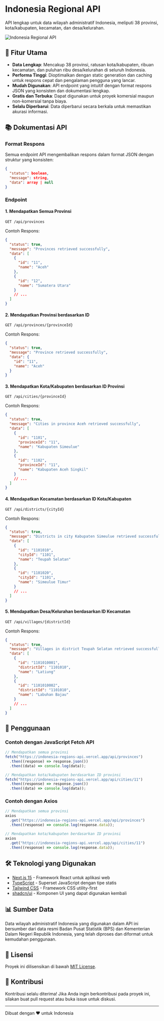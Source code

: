 # Indonesia Regional API

API lengkap untuk data wilayah administratif Indonesia, meliputi 38 provinsi, kota/kabupaten, kecamatan, dan desa/kelurahan.

![Indonesia Regional API](https://indonesia-regions-api.vercel.app/api-preview.png)

## 🌟 Fitur Utama

- **Data Lengkap**: Mencakup 38 provinsi, ratusan kota/kabupaten, ribuan kecamatan, dan puluhan ribu desa/kelurahan di seluruh Indonesia.
- **Performa Tinggi**: Dioptimalkan dengan static generation dan caching untuk respons cepat dan pengalaman pengguna yang lancar.
- **Mudah Digunakan**: API endpoint yang intuitif dengan format respons JSON yang konsisten dan dokumentasi lengkap.
- **Gratis dan Terbuka**: Dapat digunakan untuk proyek komersial maupun non-komersial tanpa biaya.
- **Selalu Diperbarui**: Data diperbarui secara berkala untuk memastikan akurasi informasi.

## 📚 Dokumentasi API

### Format Respons

Semua endpoint API mengembalikan respons dalam format JSON dengan struktur yang konsisten:

```json
{
  "status": boolean,
  "message": string,
  "data": array | null
}
```

### Endpoint

#### 1. Mendapatkan Semua Provinsi

```
GET /api/provinces
```

Contoh Respons:

```json
{
  "status": true,
  "message": "Provinces retrieved successfully",
  "data": [
    {
      "id": "11",
      "name": "Aceh"
    },
    {
      "id": "12",
      "name": "Sumatera Utara"
    }
    // ...
  ]
}
```

#### 2. Mendapatkan Provinsi berdasarkan ID

```
GET /api/provinces/{provinceId}
```

Contoh Respons:

```json
{
  "status": true,
  "message": "Province retrieved successfully",
  "data": {
    "id": "11",
    "name": "Aceh"
  }
}
```

#### 3. Mendapatkan Kota/Kabupaten berdasarkan ID Provinsi

```
GET /api/cities/{provinceId}
```

Contoh Respons:

```json
{
  "status": true,
  "message": "Cities in province Aceh retrieved successfully",
  "data": [
    {
      "id": "1101",
      "provinceId": "11",
      "name": "Kabupaten Simeulue"
    },
    {
      "id": "1102",
      "provinceId": "11",
      "name": "Kabupaten Aceh Singkil"
    }
    // ...
  ]
}
```

#### 4. Mendapatkan Kecamatan berdasarkan ID Kota/Kabupaten

```
GET /api/districts/{cityId}
```

Contoh Respons:

```json
{
  "status": true,
  "message": "Districts in city Kabupaten Simeulue retrieved successfully",
  "data": [
    {
      "id": "1101010",
      "cityId": "1101",
      "name": "Teupah Selatan"
    },
    {
      "id": "1101020",
      "cityId": "1101",
      "name": "Simeulue Timur"
    }
    // ...
  ]
}
```

#### 5. Mendapatkan Desa/Kelurahan berdasarkan ID Kecamatan

```
GET /api/villages/{districtId}
```

Contoh Respons:

```json
{
  "status": true,
  "message": "Villages in district Teupah Selatan retrieved successfully",
  "data": [
    {
      "id": "1101010001",
      "districtId": "1101010",
      "name": "Latiung"
    },
    {
      "id": "1101010002",
      "districtId": "1101010",
      "name": "Labuhan Bajau"
    }
    // ...
  ]
}
```

## 🚀 Penggunaan

### Contoh dengan JavaScript Fetch API

```javascript
// Mendapatkan semua provinsi
fetch("https://indonesia-regions-api.vercel.app/api/provinces")
  .then((response) => response.json())
  .then((data) => console.log(data));

// Mendapatkan kota/kabupaten berdasarkan ID provinsi
fetch("https://indonesia-regions-api.vercel.app/api/cities/11")
  .then((response) => response.json())
  .then((data) => console.log(data));
```

### Contoh dengan Axios

```javascript
// Mendapatkan semua provinsi
axios
  .get("https://indonesia-regions-api.vercel.app/api/provinces")
  .then((response) => console.log(response.data));

// Mendapatkan kota/kabupaten berdasarkan ID provinsi
axios
  .get("https://indonesia-regions-api.vercel.app/api/cities/11")
  .then((response) => console.log(response.data));
```

## 🛠️ Teknologi yang Digunakan

- [Next.js 15](https://nextjs.org/) - Framework React untuk aplikasi web
- [TypeScript](https://www.typescriptlang.org/) - Superset JavaScript dengan tipe statis
- [Tailwind CSS](https://tailwindcss.com/) - Framework CSS utility-first
- [shadcn/ui](https://ui.shadcn.com/) - Komponen UI yang dapat digunakan kembali

## 📊 Sumber Data

Data wilayah administratif Indonesia yang digunakan dalam API ini bersumber dari data resmi Badan Pusat Statistik (BPS) dan Kementerian Dalam Negeri Republik Indonesia, yang telah diproses dan diformat untuk kemudahan penggunaan.

## 📝 Lisensi

Proyek ini dilisensikan di bawah [MIT License](LICENSE).

## 🤝 Kontribusi

Kontribusi selalu diterima! Jika Anda ingin berkontribusi pada proyek ini, silakan buat pull request atau buka issue untuk diskusi.

---

Dibuat dengan ❤️ untuk Indonesia
